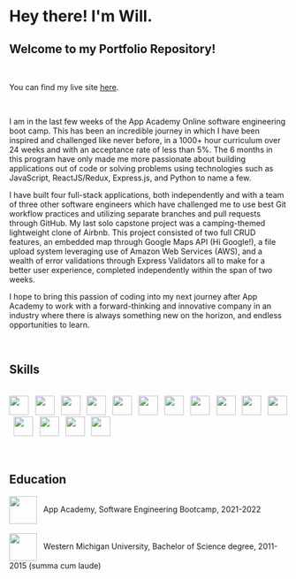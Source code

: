 # Hey there! I'm Will.

## Welcome to my Portfolio Repository!

<br>

You can find my live site [here](https://willkee.io).

<br>

<p>
						I am in the last few weeks of the App Academy Online
						software engineering boot camp. This has been an
						incredible journey in which I have been inspired and
						challenged like never before, in a 1000+ hour curriculum
						over 24 weeks and with an acceptance rate of less than
						5%. The 6 months in this program have only made me more
						passionate about building applications out of code or
						solving problems using technologies such as JavaScript,
						ReactJS/Redux, Express.js, and Python to name a few.
					</p>
					<p>
						I have built four full-stack applications, both
						independently and with a team of three other software
						engineers which have challenged me to use best Git
						workflow practices and utilizing separate branches and
						pull requests through GitHub. My last solo capstone
						project was a camping-themed lightweight clone of
						Airbnb. This project consisted of two full CRUD
						features, an embedded map through Google Maps API (Hi
						Google!), a file upload system leveraging use of Amazon
						Web Services (AWS), and a wealth of error validations
						through Express Validators all to make for a better user
						experience, completed independently within the span of
						two weeks.
					</p>
					<p>
						I hope to bring this passion of coding into my next
						journey after App Academy to work with a
						forward-thinking and innovative company in an industry
						where there is always something new on the horizon, and
						endless opportunities to learn.
					</p>

<br>

## Skills

<br>

<div>
  <img src="https://cdn.jsdelivr.net/gh/devicons/devicon/icons/vscode/vscode-original.svg" width="35px" />
  &nbsp;
  <img src="https://cdn.jsdelivr.net/gh/devicons/devicon/icons/javascript/javascript-plain.svg" width="35px"/>
  &nbsp;
  <img src="https://cdn.jsdelivr.net/gh/devicons/devicon/icons/nodejs/nodejs-original.svg" width="35px" />
  &nbsp;
  <img src="https://cdn.jsdelivr.net/gh/devicons/devicon/icons/react/react-original.svg" width="35px"/>
  &nbsp;
  <img src="https://cdn.jsdelivr.net/gh/devicons/devicon/icons/redux/redux-original.svg" width="35px"/>
  &nbsp;
  <img src="https://cdn.jsdelivr.net/gh/devicons/devicon/icons/express/express-original-wordmark.svg" width="35px"/>
  &nbsp;
  <img src="https://cdn.jsdelivr.net/gh/devicons/devicon/icons/postgresql/postgresql-original.svg" width="35px"/>
  &nbsp;
  <img src="https://cdn.jsdelivr.net/gh/devicons/devicon/icons/sequelize/sequelize-original.svg" width="35px"/>
  &nbsp;
  <img src="https://cdn.jsdelivr.net/gh/devicons/devicon/icons/python/python-original.svg" width="35px"/>
  &nbsp;
   <img src="https://cdn.jsdelivr.net/gh/devicons/devicon/icons/flask/flask-original.svg" width="35px"/>
  &nbsp;
  <img src="https://cdn.jsdelivr.net/gh/devicons/devicon/icons/html5/html5-plain.svg" width="35px"/>
  &nbsp;
   <img src="https://cdn.jsdelivr.net/gh/devicons/devicon/icons/css3/css3-plain.svg" width="35px"/>
  &nbsp;
  <img src="https://cdn.jsdelivr.net/gh/devicons/devicon/icons/git/git-original.svg" width="35px"/>
  &nbsp;
  <img src="https://cdn.jsdelivr.net/gh/devicons/devicon/icons/amazonwebservices/amazonwebservices-plain-wordmark.svg" width="35px"/>
  &nbsp;
  <img src="https://cdn.jsdelivr.net/gh/devicons/devicon/icons/google/google-original.svg" width="35px"/>
</div>

<br>

<br>

## Education

  <img align="center" src="https://assets-global.website-files.com/5dcc7f8c449e597ed83356b8/603820afd31232aab368ea6f_New%20Red-logo-emblem.png" width="50px"/>
  <span>&nbsp; App Academy, </span>
  <span>Software Engineering Bootcamp, 2021-2022</span>

<br>
<br>

  <img align="center" src="https://upload.wikimedia.org/wikipedia/en/b/b0/Western_Michigan_Broncos_%282021%29_logo.svg" width="50px"/>
  <span>&nbsp; Western Michigan University, </span>
  <span>Bachelor of Science degree, 2011-2015 (summa cum laude)</span>
